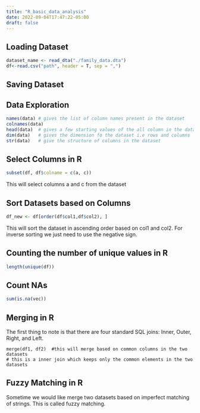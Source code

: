 ```yaml
---
title: "R_basic_data_analysis"
date: 2022-09-04T17:47:22-05:00
draft: false 
---
```


## Loading Dataset 

```R
dataset_name <- read_dta("./family_data.dta")
df<-read.csv("path", header = T, sep = ",")
```

## Saving Dataset 

## Data Exploration

```R
names(data) # gives the list of column names present in the dataset 
colnames(data)
head(data)  # gives a few starting values of the all column in the dataset
dim(data)   # gives the dimension fo the dataset i.e rows and columns
str(data)   # give the structure of columns in the dataset
```


## Select Columns in R

```R
subset(df, df$colname = c(a, c)) 
```
This will select columns a and c from the dataset 


## Sort Datasets based on Columns
```R
df_new <- df[order(df$col1,df$col2), ]
```
This will sort the dataset in ascending order based on col1 and col2. For inverse sorting we just need to use the negative sign.


## Counting the number of unique values in R

```R
length(unique(df))
```


## Count NAs

```R
sum(is.na(vec))
```


## Merging in R

The first thing to note is that there are four standard SQL joins: Inner, Outer, Right, and Left.

```
merge(df1, df2)  #this will merge based on common columns in the two datasets
# this is a inner join which keeps only the common elements in the two datasets
```

## Fuzzy Matching in R

Sometime we would like merge two datasets based on imperfect matching of strings. This is called fuzzy matching.

